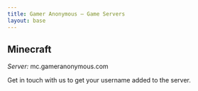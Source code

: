```yaml
---
title: Gamer Anonymous – Game Servers
layout: base
---
```


## Minecraft

*Server:* mc.gameranonymous.com

Get in touch with us to get your username added to the server.
